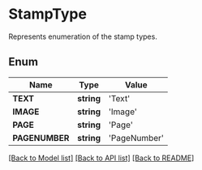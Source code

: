 # StampType
Represents enumeration of the stamp types.

## Enum
Name | Type | Value
------------ | ------------- | -------------
**TEXT** | **string** | 'Text'
**IMAGE** | **string** | 'Image'
**PAGE** | **string** | 'Page'
**PAGENUMBER** | **string** | 'PageNumber'


[[Back to Model list]](../README.md#documentation-for-models) [[Back to API list]](../README.md#documentation-for-api-endpoints) [[Back to README]](../README.md)


